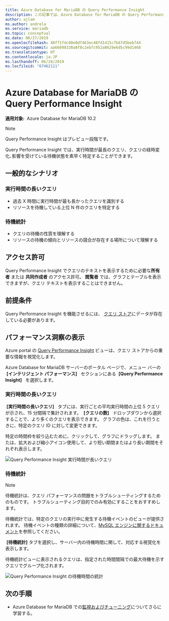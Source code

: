 ```yaml
---
title: Azure Database for MariaDB の Query Performance Insight
description: この記事では、Azure Database for MariaDB の Query Performance Insight 機能について説明します
author: ajlam
ms.author: andrela
ms.service: mariadb
ms.topic: conceptual
ms.date: 06/27/2019
ms.openlocfilehash: 48ff1fdc08e0df463ec48fd1415c7b67d5beb744
ms.sourcegitcommit: aa66898338a8f8c2eb7c952a8629e6d5c99d1468
ms.translationtype: HT
ms.contentlocale: ja-JP
ms.lasthandoff: 06/28/2019
ms.locfileid: "67462111"
---
```

# <a name="query-performance-insight-in-azure-database-for-mariadb"></a>Azure Database for MariaDB の Query Performance Insight

**適用対象:**  Azure Database for MariaDB 10.2

> [!NOTE]
> Query Performance Insight はプレビュー段階です。

Query Performance Insight では、実行時間が最長のクエリ、クエリの経時変化､影響を受けている待機状態を素早く特定することができます。

## <a name="common-scenarios"></a>一般的なシナリオ

### <a name="long-running-queries"></a>実行時間の長いクエリ

- 過去 X 時間に実行時間が最も長かったクエリを識別する
- リソースを待機している上位 N 件のクエリを特定する
 
### <a name="wait-statistics"></a>待機統計

- クエリの待機の性質を理解する
- リソースの待機の傾向とリソースの競合が存在する場所について理解する

## <a name="permissions"></a>アクセス許可

Query Performance Insight でクエリのテキストを表示するために必要な**所有者** または **共同作成者** のアクセス許可。 **閲覧者** では、グラフとテーブルを表示できますが、クエリ テキストを表示することはできません。

## <a name="prerequisites"></a>前提条件

Query Performance Insight を機能させるには、 [クエリ ストア](concepts-query-store.md)にデータが存在している必要があります。

## <a name="viewing-performance-insights"></a>パフォーマンス洞察の表示

Azure portal の [Query Performance Insight](concepts-query-performance-insight.md) ビューは、クエリ ストアからの重要な情報を視覚化します。

Azure Database for MariaDB サーバーのポータル ページで、メニュー バーの  **[インテリジェント パフォーマンス]**   セクションにある  **[Query Performance Insight]**   を選択します。

### <a name="long-running-queries"></a>実行時間の長いクエリ

 **[実行時間の長いクエリ]**   タブには、実行ごとの平均実行時間の上位 5 クエリが示され、15 分間隔で集計されます。  **[クエリの数]**   ドロップダウンから選択することで、より多くのクエリを表示できます。 グラフの色は、これを行うときに、特定のクエリ ID に対して変更できます。

特定の時間枠を絞り込むために、クリックして、グラフにドラッグします。 または、拡大および縮小アイコン使用して、より短い期間またはより長い期間をそれぞれ表示します。

![Query Performance Insight 実行時間が長いクエリ](./media/concepts-query-performance-insight/query-performance-insight-landing-page.png)

### <a name="wait-statistics"></a>待機統計 

> [!NOTE]
> 待機統計は、クエリ パフォーマンスの問題をトラブルシューティングするためのものです。 トラブルシューティング目的でのみ有効にすることをおすすめします。

待機統計では、特定のクエリの実行中に発生する待機イベントのビューが提供されます。 待機イベントの種類の詳細について、[MySQL エンジンに関するドキュメント](https://go.microsoft.com/fwlink/?linkid=2098206)を参照してください。

 **[待機統計]** タブを選択し、サーバー内の待機時間に関して、対応する視覚化を表示します。

待機統計ビューに表示されるクエリは、指定された時間間隔での最大待機を示すクエリでグループ化されます。

![Query Performance Insight の待機時間の統計](./media/concepts-query-performance-insight/query-performance-insight-wait-statistics.png)

## <a name="next-steps"></a>次の手順

- Azure Database for MariaDB での[監視およびチューニング](concepts-monitoring.md)についてさらに学習する。
